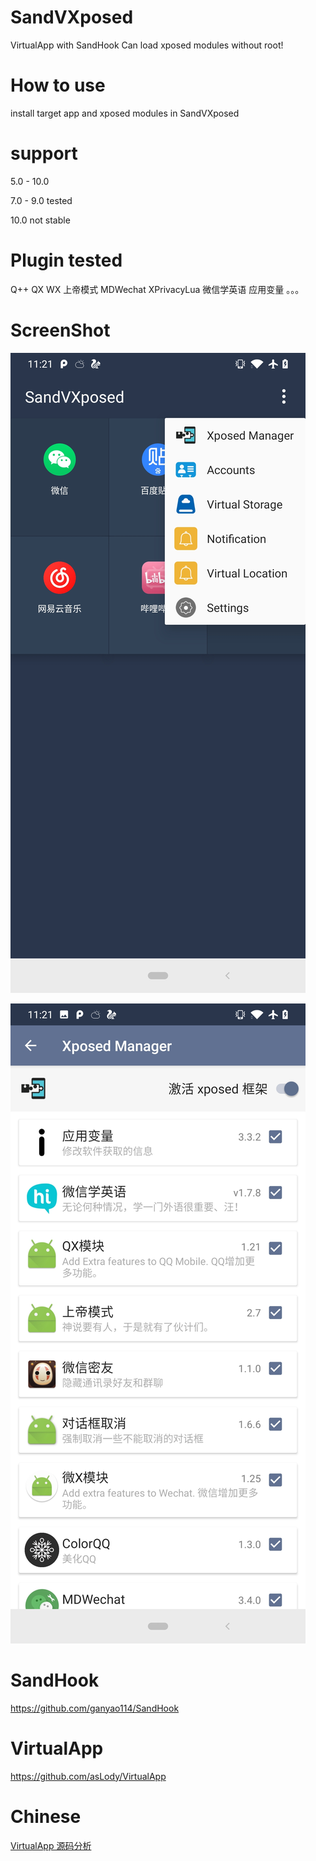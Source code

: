 # SandVXposed
VirtualApp with SandHook
Can load xposed modules without root!

# How to use

install target app and xposed modules in SandVXposed

# support

5.0 - 10.0

7.0 - 9.0 tested

10.0 not stable

# Plugin tested

Q++
QX
WX
上帝模式
MDWechat
XPrivacyLua
微信学英语
应用变量
。。。

# ScreenShot

![art1.jpg](art/art2.jpg)

![art2.jpg](art/art1.jpg)

# SandHook
https://github.com/ganyao114/SandHook

# VirtualApp
https://github.com/asLody/VirtualApp

# Chinese

[VirtualApp 源码分析](https://blog.csdn.net/ganyao939543405/article/details/76146760)
